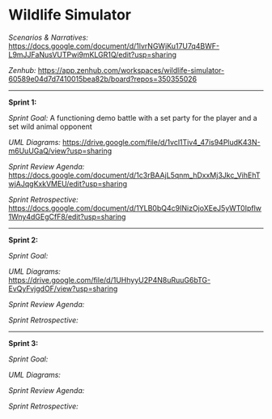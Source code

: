 # Wildlife Simulator

*Scenarios & Narratives:* https://docs.google.com/document/d/1lvrNGWjKu17U7q4BWF-L9mJJFaNusVUTPwi9mKLGR1Q/edit?usp=sharing

*Zenhub:* https://app.zenhub.com/workspaces/wildlife-simulator-60589e04d7d7410015bea82b/board?repos=350355026

***

**Sprint 1:**

*Sprint Goal:* A functioning demo battle with a set party for the player and a set wild animal opponent

*UML Diagrams:* https://drive.google.com/file/d/1vcl1Tiv4_47is94PludK43N-m6UuUGaQ/view?usp=sharing

*Sprint Review Agenda:* https://docs.google.com/document/d/1c3rBAAjL5qnm_hDxxMj3Jkc_VihEhTwjAJqgKxkVMEU/edit?usp=sharing

*Sprint Retrospective:* https://docs.google.com/document/d/1YLB0bQ4c9INizOjoXEeJ5yWT0Ipflw1Wny4dGEgCfF8/edit?usp=sharing

***

**Sprint 2:**

*Sprint Goal:*

*UML Diagrams:* https://drive.google.com/file/d/1UHhyyU2P4N8uRuuG6bTG-EvQyFvjgdOF/view?usp=sharing

*Sprint Review Agenda:*

*Sprint Retrospective:*

***

**Sprint 3:**

*Sprint Goal:*

*UML Diagrams:*

*Sprint Review Agenda:*

*Sprint Retrospective:*
